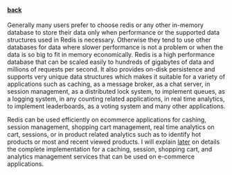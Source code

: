 #### [back](getting_started_main.md)

Generally many users prefer to choose redis or any other in-memory database to store their data only when performance or the supported data structures used in Redis is necessary. Otherwise they tend to use other databases for data where slower performance is not a problem or when the data is so big to fit in memory economically. 
Redis is a high performance database that can be scaled easily to hundreds of gigabytes of data and millions of requests per second. It also provides on-disk persistence and supports very unique data structures which makes it suitable for a variety of applications such as caching, as a message broker, as a chat server, in session management, as a distributed lock system, to implement queues, as a logging system, in any counting related applications,  in real time analytics, to implement leaderboards, as a voting system and many other applications.

Redis can be used efficiently on ecommerce applications for cashing, session management, shopping cart management, real time analytics on cart, sessions, or in product related analytics such as to identify hot products or most and recent viewed products. I will explain [later](../Examples/example_main.md) on details the complete implementation for a caching, session, shopping cart, and analytics management services that can be used on e-commerce  applications.
